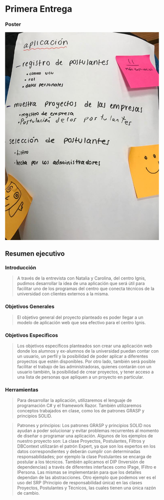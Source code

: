 # Primera Entrega

### Poster
![Poster](https://github.com/ucudal/pii_2019_equipo4/blob/master/Posters/Poster.jpeg)

## Resumen ejecutivo

### **Introducción**

>A través de la entrevista con Natalia y Carolina, del centro Ignis, pudimos desarrollar la idea de una aplicación que será útil para facilitar uno de los programas del centro que conecta técnicos de la universidad con clientes externos a la misma.

### **Objetivos Generales**

>El objetivo general del proyecto planteado es poder llegar a un modelo de aplicación web que sea efectivo para el centro Ignis.

### **Objetivos Especificos**

>Los objetivos específicos planteados son crear una aplicación web donde los alumnos y ex-alumnos de la universidad puedan contar con un usuario, un perfil y la posibilidad de poder aplicar a diferentes proyectos que estén disponibles. Por otro lado, también será posible facilitar el trabajo de las administradoras, quienes contarán con un usuario también, la posibilidad de crear proyectos, y tener acceso a una lista de personas que apliquen a un proyecto en particular.

### **Herramientas**

>Para desarrollar la aplicación, utilizaremos el lenguaje de programación C# y el framework Razor. También utilizaremos conceptos trabajados en clase, como los de patrones GRASP y principios SOLID.

>Patrones y principios: Los patrones GRASP y principios SOLID nos ayudan a poder solucionar y evitar problemas recurrentes al momento de diseñar o programar una aplicación.
Algunos de los ejemplos de nuestro proyecto son:
La clase Proyectos, Postulantes, Filtros y DBContext utilizarán el patrón Expert, ya que son los expertos en los datos correspondientes y deberán cumplir con determinadas responsabilidades; por ejemplo la clase Postulantes se encarga de postular a los técnicos.
También aplicamos el DIP (Inversión de dependencias) a través de diferentes interfaces como IPage, IFiltro e IPersona. Las mismas se implementarán para que los detalles dependan de las abstracciones.
Otro ejemplo que podemos ver es el uso del SRP (Principio de responsabilidad única) en las clases Proyectos, Postulantes y Técnicos, las cuales tienen una única razón de cambio. 
